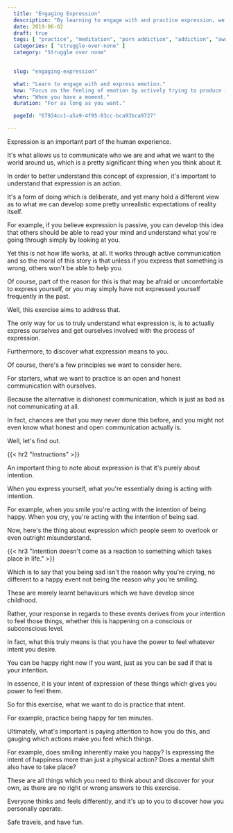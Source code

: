 ```yaml
---
  title: "Engaging Expression"
  description: "By learning to engage with and practice expression, we can learn to better understand how we create thoughts, feelings and emotions."
  date: 2019-06-02
  draft: true
  tags: [ "practice", "meditation", "porn addiction", "addiction", "awareness", "awareness exercises", "perspective", "nofap", "neverfap", "neverfap deluxe" ]
  categories: [ "struggle-over-none" ]
  category: "Struggle over none"

  
  slug: "engaging-expression"

  what: "Learn to engage with and express emotion."
  how: "Focus on the feeling of emotion by actively trying to produce it."
  when: "When you have a moment."
  duration: "For as long as you want."

  pageId: "67924cc1-a5a9-4f95-83cc-bca93bca9727"

---
```


Expression is an important part of the human experience.

It's what allows us to communicate who we are and what we want to the world around us, which is a pretty significant thing when you think about it.

In order to better understand this concept of expression, it's important to understand that expression is an action.

It's a form of doing which is deliberate, and yet many hold a different view as to what we can develop some pretty unrealistic expectations of reality itself.

For example, if you believe expression is passive, you can develop this idea that others should be able to read your mind and understand what you're going through simply by looking at you.

Yet this is not how life works, at all. It works through active communication and so the moral of this story is that unless if you express that something is wrong, others won't be able to help you.

Of course, part of the reason for this is that may be afraid or uncomfortable to express yourself, or you may simply have not expressed yourself frequently in the past.

Well, this exercise aims to address that.

The only way for us to truly understand what expression is, is to actually express ourselves and get ourselves involved with the process of expression.

Furthermore, to discover what expression means to you.

Of course, there's a few principles we want to consider here.

For starters, what we want to practice is an open and honest communication with ourselves.

Because the alternative is dishonest communication, which is just as bad as not communicating at all.

In fact, chances are that you may never done this before, and you might not even know what honest and open communication actually is.

Well, let's find out.


{{< hr2 "Instructions" >}}


An important thing to note about expression is that it's purely about intention.

When you express yourself, what you're essentially doing is acting with intention.

For example, when you smile you're acting with the intention of being happy. When you cry, you're acting with the intention of being sad.

Now, here's the thing about expression which people seem to overlook or even outright misunderstand.


{{< hr3 "Intention doesn't come as a reaction to something which takes place in life." >}}


Which is to say that you being sad isn't the reason why you're crying, no different to a happy event not being the reason why you're smiling.

These are merely learnt behaviours which we have develop since childhood.

Rather, your response in regards to these events derives from your intention to feel those things, whether this is happening on a conscious or subconscious level.

In fact, what this truly means is that you have the power to feel whatever intent you desire.

You can be happy right now if you want, just as you can be sad if that is your intention.

In essence, it is your intent of expression of these things which gives you power to feel them.

So for this exercise, what we want to do is practice that intent.

For example, practice being happy for ten minutes.

Ultimately, what's important is paying attention to how you do this, and gauging which actions make you feel which things.

For example, does smiling inherently make you happy? Is expressing the intent of happiness more than just a physical action? Does a mental shift also have to take place?

These are all things which you need to think about and discover for your own, as there are no right or wrong answers to this exercise.

Everyone thinks and feels differently, and it's up to you to discover how you personally operate.

Safe travels, and have fun.






<!--
{{< hr2 "Additional Resources" >}}  -->

<!-- maybe link to other  -->

